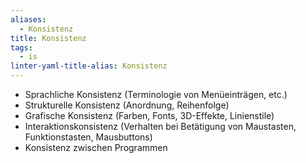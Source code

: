 ```yaml
---
aliases:
  - Konsistenz
title: Konsistenz
tags:
  - is
linter-yaml-title-alias: Konsistenz
---
```


- Sprachliche Konsistenz (Terminologie von Menüeinträgen, etc.)
- Strukturelle Konsistenz (Anordnung, Reihenfolge)
- Grafische Konsistenz (Farben, Fonts, 3D-Effekte, Linienstile)
- Interaktionskonsistenz (Verhalten bei Betätigung von Maustasten, Funktionstasten, Mausbuttons)
- Konsistenz zwischen Programmen
